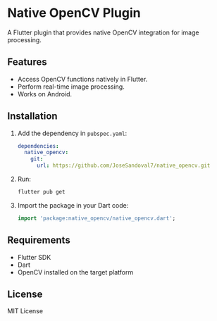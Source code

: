 # Native OpenCV Plugin

A Flutter plugin that provides native OpenCV integration for image processing.

## Features
- Access OpenCV functions natively in Flutter.
- Perform real-time image processing.
- Works on Android.

## Installation
1. Add the dependency in `pubspec.yaml`:
   ```yaml
   dependencies:
     native_opencv:
       git:
         url: https://github.com/JoseSandoval7/native_opencv.git
   ```
2. Run:
   ```sh
   flutter pub get
   ```
3. Import the package in your Dart code:
   ```dart
   import 'package:native_opencv/native_opencv.dart';
   ```

## Requirements
- Flutter SDK
- Dart
- OpenCV installed on the target platform

## License
MIT License

